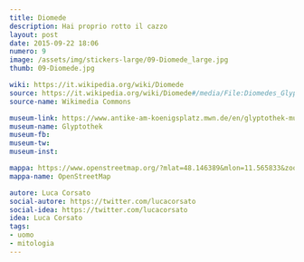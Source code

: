 ```yaml
---
title: Diomede
description: Hai proprio rotto il cazzo
layout: post
date: 2015-09-22 18:06
numero: 9
image: /assets/img/stickers-large/09-Diomede_large.jpg
thumb: 09-Diomede.jpg

wiki: https://it.wikipedia.org/wiki/Diomede
source: https://it.wikipedia.org/wiki/Diomede#/media/File:Diomedes_Glyptothek_Munich_304_n2.jpg
source-name: Wikimedia Commons

museum-link: https://www.antike-am-koenigsplatz.mwn.de/en/glyptothek-munich.html
museum-name: Glyptothek
museum-fb:
museum-tw:
museum-inst: 

mappa: https://www.openstreetmap.org/?mlat=48.146389&mlon=11.565833&zoom=15#map=15/48.1464/11.5658
mappa-name: OpenStreetMap

autore: Luca Corsato
social-autore: https://twitter.com/lucacorsato
social-idea: https://twitter.com/lucacorsato
idea: Luca Corsato
tags:
- uomo
- mitologia
---
```

